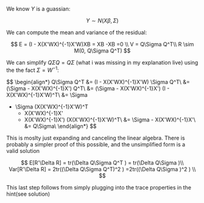 We know $Y$ is a guassian:

$$
Y \sim N (X \beta, \Sigma)
$$

We can compute the mean and variance of the residual:

$$
E = (I - X(X'WX)^{-1}X'W)XB = XB -XB  =0 \\
V = Q\Sigma Q^T\\
R \sim M(0, Q\Sigma Q^T)
$$

We can simplify $Q\Sigma Q = Q\Sigma$ (what i was missing in my explanation live) using the the fact $\Sigma = W^{-1}$:

$$
\begin{align*}
Q\Sigma Q^T &= (I - X(X'WX)^{-1}X'W) \Sigma Q^T\\
&= (\Sigma - X(X'WX)^{-1}X') Q^T\\
&= (\Sigma - X(X'WX)^{-1}X') (I - X(X'WX)^{-1}X'W)^T\\
&= \Sigma 
- \Sigma (X(X'WX)^{-1}X'W)^T
  - X(X'WX)^{-1}X' 
   + X(X'WX)^{-1}X') (X(X'WX)^{-1}X'W)^T\\
&= \Sigma - X(X'WX)^{-1}X'\\
&= Q\Sigma\\
\end{align*}
$$

This is moslty just expanding and canceling the linear algebra. There is probably a simpler proof of this possible, and the unsimplified form is a valid solution

$$
E[R'\Delta R] = tr(\Delta Q\Sigma Q^T ) = tr(\Delta Q\Sigma )\\
Var[R'\Delta R] = 2tr((\Delta Q\Sigma Q^T)^2 ) =2tr((\Delta Q\Sigma )^2 ) \\
$$

This last step follows from simply plugging into the trace properties in the hint(see solution)
